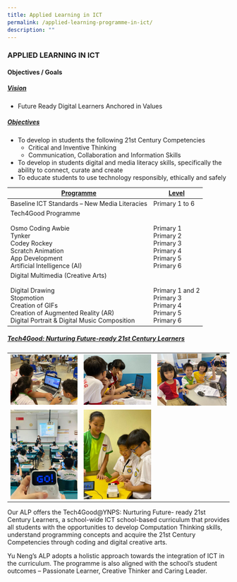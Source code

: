 ```yaml
---
title: Applied Learning in ICT
permalink: /applied-learning-programme-in-ict/
description: ""
---
```

### APPLIED LEARNING IN ICT

#### Objectives / Goals

<h5><u>Vision</u></h5>

* Future Ready Digital Learners Anchored in Values

<h5><u>Objectives</u></h5>

*   To develop in students the following 21st Century Competencies
    *   Critical and Inventive Thinking
    *   Communication, Collaboration and Information Skills
*   To develop in students digital and media literacy skills, specifically the ability to connect, curate and create
*   To educate students to use technology responsibly, ethically and safely

| <u>Programme</u>  | <u>Level</u> |
|---|---|
| Baseline ICT Standards –  New Media Literacies | Primary 1 to 6 |
| Tech4Good Programme<br><br>Osmo Coding Awbie<br>Tynker<br>Codey Rockey<br>Scratch Animation<br>App Development<br>Artificial Intelligence (AI) | <br><br>Primary 1<br>Primary 2<br>Primary 3<br>Primary 4<br>Primary 5<br>Primary 6 |
| Digital Multimedia (Creative Arts)<br><br>Digital Drawing<br>Stopmotion<br>Creation of GIFs<br>Creation of Augmented Reality (AR)<br>Digital Portrait & Digital Music Composition | <br><br>Primary 1 and 2<br>Primary 3<br>Primary 4<br>Primary 5<br>Primary 6 |

<h5><u>Tech4Good: Nurturing Future-ready 21st Century Learners</u></h5>

<table>
	<tr>
		<td width="33%">
			<img src="/images/scratch3.jpg"/>
		</td>
		<td width="33%">
			<img src="/images/scratch2.jpg"/>
		</td>
		<td>
			<img src="/images/scratch1.jpg"/>
		</td>
	</tr>
	<tr>
		<td>
			<img src="/images/codeyrocky2.jpg"/>
		</td>
		<td>
			<img src="/images/1-768x1024.jpg"/>
		</td>
	</tr>
</table>

Our ALP offers the Tech4Good@YNPS: Nurturing Future- ready 21st Century Learners, a school-wide ICT school-based curriculum that provides all students with the opportunities to develop Computation Thinking skills, understand programming concepts and acquire the 21st Century Competencies through coding and digital creative arts.

Yu Neng’s ALP adopts a holistic approach towards the integration of ICT in the curriculum. The programme is also aligned with the school’s student outcomes – Passionate Learner, Creative Thinker and Caring Leader.